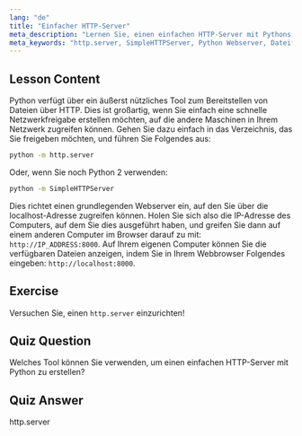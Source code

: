 ```yaml
---
lang: "de"
title: "Einfacher HTTP-Server"
meta_description: "Lernen Sie, einen einfachen HTTP-Server mit Pythons http.server-Modul zu erstellen. Teilen Sie Dateien schnell in Ihrem Netzwerk mit diesem anfängerfreundlichen Linux-Tutorial."
meta_keywords: "http.server, SimpleHTTPServer, Python Webserver, Dateifreigabe, Linux-Tutorial, Anfängerleitfaden"
---
```


## Lesson Content

Python verfügt über ein äußerst nützliches Tool zum Bereitstellen von Dateien über HTTP. Dies ist großartig, wenn Sie einfach eine schnelle Netzwerkfreigabe erstellen möchten, auf die andere Maschinen in Ihrem Netzwerk zugreifen können. Gehen Sie dazu einfach in das Verzeichnis, das Sie freigeben möchten, und führen Sie Folgendes aus:

```bash
python -m http.server
```

Oder, wenn Sie noch Python 2 verwenden:

```bash
python -m SimpleHTTPServer
```

Dies richtet einen grundlegenden Webserver ein, auf den Sie über die localhost-Adresse zugreifen können. Holen Sie sich also die IP-Adresse des Computers, auf dem Sie dies ausgeführt haben, und greifen Sie dann auf einem anderen Computer im Browser darauf zu mit: `http://IP_ADDRESS:8000`. Auf Ihrem eigenen Computer können Sie die verfügbaren Dateien anzeigen, indem Sie in Ihrem Webbrowser Folgendes eingeben: `http://localhost:8000`.

## Exercise

Versuchen Sie, einen `http.server` einzurichten!

## Quiz Question

Welches Tool können Sie verwenden, um einen einfachen HTTP-Server mit Python zu erstellen?

## Quiz Answer

http.server
